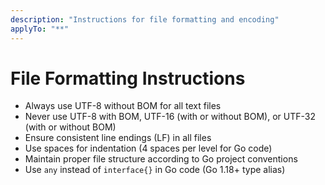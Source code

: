 ```yaml
---
description: "Instructions for file formatting and encoding"
applyTo: "**"
---
```

# File Formatting Instructions

- Always use UTF-8 without BOM for all text files
- Never use UTF-8 with BOM, UTF-16 (with or without BOM), or UTF-32 (with or without BOM)
- Ensure consistent line endings (LF) in all files
- Use spaces for indentation (4 spaces per level for Go code)
- Maintain proper file structure according to Go project conventions
- Use `any` instead of `interface{}` in Go code (Go 1.18+ type alias)
